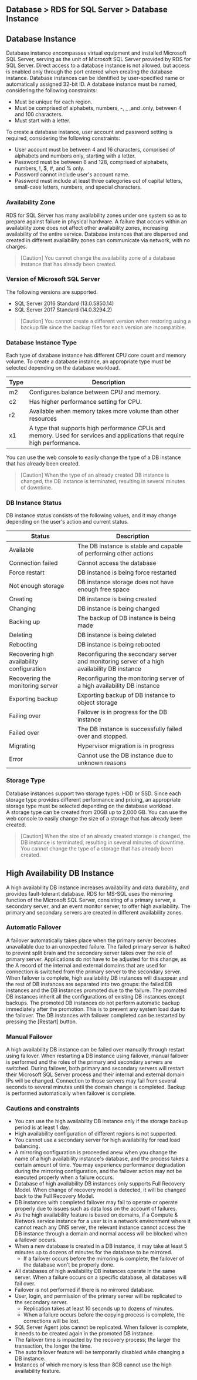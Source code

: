 ## Database > RDS for SQL Server > Database Instance

## Database Instance

Database instance encompasses virtual equipment and installed Microsoft SQL Server, serving as the unit of Microsoft SQL Server provided by RDS for SQL Server. 
Direct access to a database instance is not allowed, but access is enabled only through the port entered when creating the database instance. 
Database instances can be identified by user-specified name or automatically assigned 32-bit ID. 
A database instance must be named, considering the following constraints: 

* Must be unique for each region. 
* Must be comprised of alphabets, numbers, -, _ ,and .only, between 4 and 100 characters.
* Must start with a letter. 

To create a database instance, user account and password setting is required, considering the following constraints: 

* User account must be between 4 and 16 characters, comprised of alphabets and numbers only, starting with a letter. 
* Password must be between 8 and 128, comprised of alphabets, numbers, !, $, #, and % only. 
* Password cannot include user's account name. 
* Password must include at least three categories out of capital letters, small-case letters, numbers, and special characters. 

### Availability Zone

RDS for SQL Server has many availability zones under one system so as to prepare against failure in physical hardware. A failure that occurs within an availability zone does not affect other availability zones, increasing availability of the entire service. Database instances that are dispersed and created in different availability zones can communicate via network, with no charges.

> [Caution]
> You cannot change the availability zone of a database instance that has already been created.

### Version of Microsoft SQL Server

The following versions are supported.

* SQL Server 2016 Standard (13.0.5850.14)
* SQL Server 2017 Standard (14.0.3294.2)

> [Caution]
> You cannot create a different version when restoring using a backup file since the backup files for each version are incompatible.

### Database Instance Type

Each type of database instance has different CPU core count and memory volume. 
To create a database instance, an appropriate type must be selected depending on the database workload. 

| Type    | Description |
| ------- | -------------------------------------------------|
| m2 | Configures balance between CPU and memory.   |
| c2 | Has higher performance setting for CPU. |
| r2 | Available when memory takes more volume than other resources |
| x1 | A type that supports high performance CPUs and memory. Used for services and applications that require high performance. |

You can use the web console to easily change the type of a DB instance that has already been created.

> [Caution]
> When the type of an already created DB instance is changed, the DB instance is terminated, resulting in several minutes of downtime.

### DB Instance Status

DB instance status consists of the following values, and it may change depending on the user's action and current status.

| Status    | Description |
| ------- | -------------------------------------------------|
| Available | The DB instance is stable and capable of performing other actions |
| Connection failed | Cannot access the database |
| Force restart | DB instance is being force restarted |
| Not enough storage | DB instance storage does not have enough free space |
| Creating | DB instance is being created |
| Changing | DB instance is being changed |
| Backing up | The backup of DB instance is being made |
| Deleting | DB instance is being deleted |
| Rebooting | DB instance is being rebooted |
| Recovering high availability configuration | Reconfiguring the secondary server and monitoring server of a high availability DB instance |
| Recovering the monitoring server | Reconfiguring the monitoring server of a high availability DB instance |
| Exporting backup | Exporting backup of DB instance to object storage |
| Failing over | Failover is in progress for the DB instance |
| Failed over | The DB instance is successfully failed over and stopped. |
| Migrating | Hypervisor migration is in progress |
| Error | Cannot use the DB instance due to unknown reasons |

### Storage Type

Database instances support two storage types: HDD or SSD. 
Since each storage type provides different performance and pricing, an appropriate storage type must be selected depending on the database workload.  
A storage type can be created from 20GB up to 2,000 GB. 
You can use the web console to easily change the size of a storage that has already been created.

> [Caution]
> When the size of an already created storage is changed, the DB instance is terminated, resulting in several minutes of downtime.
> You cannot change the type of a storage that has already been created.

## High Availability DB Instance

A high availability DB instance increases availability and data durability, and provides fault-tolerant database. 
RDS for MS-SQL uses the mirroring function of the Microsoft SQL Server, consisting of a primary server, a secondary server, and an event monitor server, to offer high availability. The primary and secondary servers are created in different availability zones.

### Automatic Failover

A failover automatically takes place when the primary server becomes unavailable due to an unexpected failure. The failed primary server is halted to prevent split brain and the secondary server takes over the role of primary server. Applications do not have to be adjusted for this change, as the A record of the internal and external domains that are used for connection is switched from the primary server to the secondary server. 
When failover is complete, high availability DB instances will disappear and the rest of DB instances are separated into two groups: the failed DB instances and the DB instances promoted due to the failure. The promoted DB instances inherit all the configurations of existing DB instances except backups. The promoted DB instances do not perform automatic backup immediately after the promotion. This is to prevent any system load due to the failover. 
The DB instances with failover completed can be restarted by pressing the [Restart] button.

### Manual Failover

A high availability DB instance can be failed over manually through restart using failover. When restarting a DB instance using failover, manual failover is performed and the roles of the primary and secondary servers are switched. During failover, both primary and secondary servers will restart their Microsoft SQL Server process and their internal and external domain IPs will be changed. Connection to those servers may fail from several seconds to several minutes until the domain change is completed. Backup is performed automatically when failover is complete.

### Cautions and constraints

* You can use the high availability DB instance only if the storage backup period is at least 1 day.
* High availability configuration of different regions is not supported.
* You cannot use a secondary server for high availability for read load balancing.
* A mirroring configuration is proceeded anew when you change the name of a high availability instance's database, and the process takes a certain amount of time. You may experience performance degradation during the mirroring configuration, and the failover action may not be executed properly when a failure occurs.
* Database of high availability DB instances only supports Full Recovery Model. When change of recovery model is detected, it will be changed back to the Full Recovery Model.
* DB instances with completed failover may fail to operate or operate properly due to issues such as data loss on the account of failures.
* As the high availability feature is based on domains, if a Compute & Network service instance for a user is in a network environment where it cannot reach any DNS server, the relevant instance cannot access the DB instance through a domain and normal access will be blocked when a failover occurs.
* When a new database is created in a DB instance, it may take at least 5 minutes up to dozens of minutes for the database to be mirrored.
    * If a failover occurs before the mirroring is complete, the failover of the database won't be properly done.
* All databases of high availability DB instances operate in the same server. When a failure occurs on a specific database, all databases will fail over.
* Failover is not performed if there is no mirrored database.
* User, login, and permission of the primary server will be replicated to the secondary server.
    * Replication takes at least 10 seconds up to dozens of minutes.
    * When a failure occurs before the copying process is complete, the corrections will be lost.
* SQL Server Agent jobs cannot be replicated. When failover is complete, it needs to be created again in the promoted DB instance.
* The failover time is impacted by the recovery process; the larger the transaction, the longer the time.
* The auto failover feature will be temporarily disabled while changing a DB instance.
* Instances of which memory is less than 8GB cannot use the high availability feature.
